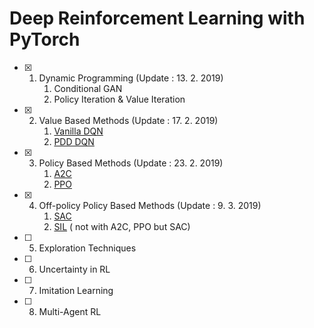 # Deep Reinforcement Learning with PyTorch

- [x] 1. Dynamic Programming (Update : 13. 2. 2019)
     1. Conditional GAN
     2. Policy Iteration & Value Iteration
- [x] 2. Value Based Methods (Update : 17. 2. 2019)
     1. [Vanilla DQN](https://www.nature.com/articles/nature14236)
     2. [PDD DQN](https://blog.openai.com/openai-baselines-dqn/)
- [x] 3. Policy Based Methods (Update : 23. 2. 2019)
     1. [A2C](https://blog.openai.com/baselines-acktr-a2c/)
     2. [PPO](https://blog.openai.com/openai-baselines-ppo/)

- [x] 4. Off-policy Policy Based Methods (Update : 9. 3. 2019)
     1. [SAC](https://ai.googleblog.com/2019/01/soft-actor-critic-deep-reinforcement.html)
     2. [SIL](https://arxiv.org/abs/1806.05635) ( not with A2C, PPO but SAC)

- [ ] 5. Exploration Techniques

- [ ] 6. Uncertainty in RL

- [ ] 7. Imitation Learning

- [ ] 8. Multi-Agent RL


